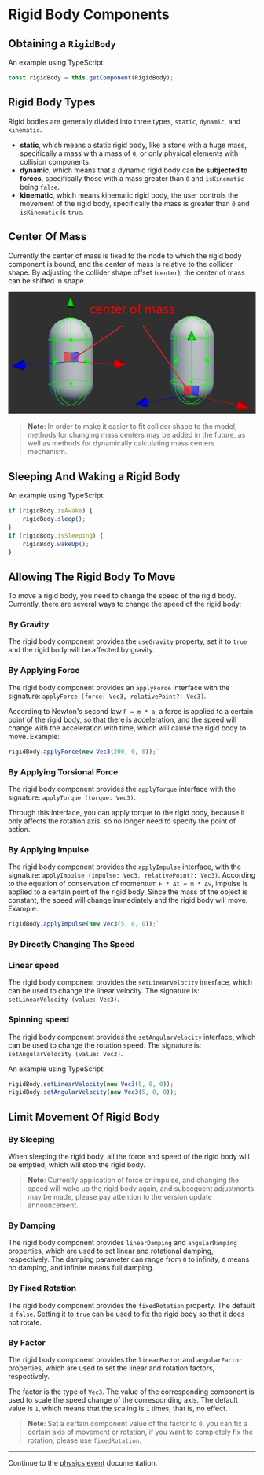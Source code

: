 #  Rigid Body Components

## Obtaining a `RigidBody`
An example using TypeScript:

```typescript
const rigidBody = this.getComponent(RigidBody);
```

## Rigid Body Types

Rigid bodies are generally divided into three types, `static`, `dynamic`, and `kinematic`.

- **static**, which means a static rigid body, like a stone with a huge mass, specifically a mass with a mass of `0`, or only physical elements with collision components.
- **dynamic**, which means that a dynamic rigid body can **be subjected to forces**, specifically those with a mass greater than `0` and `isKinematic` being `false`.
- **kinematic**, which means kinematic rigid body, the user controls the movement of the rigid body, specifically the mass is greater than `0` and `isKinematic` is `true`.

## Center Of Mass

Currently the center of mass is fixed to the node to which the rigid body component is bound, and the center of mass is relative to the collider shape. By adjusting the collider shape offset (`center`), the center of mass can be shifted in shape.

![center-of-mass](img/center-of-mass.jpg)

> **Note**: In order to make it easier to fit collider shape to the model, methods for changing mass centers may be added in the future, as well as methods for dynamically calculating mass centers mechanism.

## Sleeping And Waking a Rigid Body

An example using TypeScript:

```ts
if (rigidBody.isAwake) {
    rigidBody.sleep();
}
if (rigidBody.isSleeping) {
    rigidBody.wakeUp();
}
```

## Allowing The Rigid Body To Move

To move a rigid body, you need to change the speed of the rigid body. Currently, there are several ways to change the speed of the rigid body:

### By Gravity

The rigid body component provides the `useGravity` property, set it to `true` and the rigid body will be affected by gravity.

### By Applying Force

The rigid body component provides an `applyForce` interface with the signature: `applyForce (force: Vec3, relativePoint?: Vec3)`.

According to Newton's second law `F = m * a`, a force is applied to a certain point of the rigid body, so that there is acceleration, and the speed will change with the acceleration with time, which will cause the rigid body to move. Example:

```ts
rigidBody.applyForce(new Vec3(200, 0, 0));`
```

### By Applying Torsional Force

The rigid body component provides the `applyTorque` interface with the signature: `applyTorque (torque: Vec3)`.

Through this interface, you can apply torque to the rigid body, because it only affects the rotation axis, so no longer need to specify the point of action.

### By Applying Impulse

The rigid body component provides the `applyImpulse` interface, with the signature: `applyImpulse (impulse: Vec3, relativePoint?: Vec3)`.
According to the equation of conservation of momentum `F * Δt = m * Δv`, impulse is applied to a certain point of the rigid body. Since the mass of the object is constant, the speed will change immediately and the rigid body will move. Example:

```ts
rigidBody.applyImpulse(new Vec3(5, 0, 0));`
```

### By Directly Changing The Speed

### Linear speed
The rigid body component provides the `setLinearVelocity` interface, which can be used to change the linear velocity. The signature is: `setLinearVelocity (value: Vec3)`.

### Spinning speed
The rigid body component provides the `setAngularVelocity` interface, which can be used to change the rotation speed. The signature is: `setAngularVelocity (value: Vec3)`.

An example using TypeScript:

```ts
rigidBody.setLinearVelocity(new Vec3(5, 0, 0));
rigidBody.setAngularVelocity(new Vec3(5, 0, 0));
```

## Limit Movement Of Rigid Body

### By Sleeping

When sleeping the rigid body, all the force and speed of the rigid body will be emptied, which will stop the rigid body.

> **Note**: Currently application of force or impulse, and changing the speed will wake up the rigid body again, and subsequent adjustments may be made, please pay attention to the version update announcement.

### By Damping

The rigid body component provides `linearDamping` and `angularDamping` properties, which are used to set linear and rotational damping, respectively.
The damping parameter can range from `0` to infinity, `0` means no damping, and infinite means full damping.

### By Fixed Rotation

The rigid body component provides the `fixedRotation` property. The default is `false`. Setting it to `true` can be used to fix the rigid body so that it does not rotate.

### By Factor

The rigid body component provides the `linearFactor` and `angularFactor` properties, which are used to set the linear and rotation factors, respectively.

The factor is the type of `Vec3`. The value of the corresponding component is used to scale the speed change of the corresponding axis. The default value is `1`, which means that the scaling is `1` times, that is, no effect.

> **Note**: Set a certain component value of the factor to `0`, you can fix a certain axis of movement or rotation, if you want to completely fix the rotation, please use `fixedRotation`.

---

Continue to the [physics event](physics-event.md) documentation.
